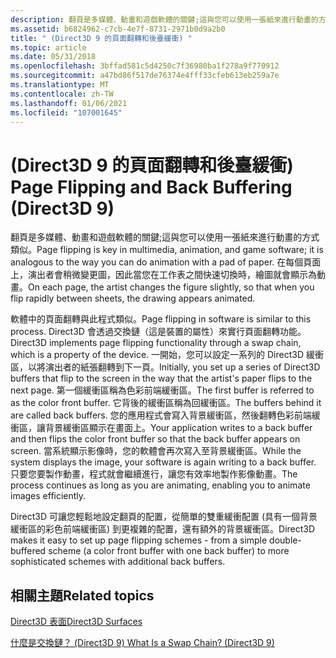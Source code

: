 ```yaml
---
description: 翻頁是多媒體、動畫和遊戲軟體的關鍵;這與您可以使用一張紙來進行動畫的方式類似。
ms.assetid: b6824962-c7cb-4e7f-8731-2971b0d9a2b0
title: " (Direct3D 9 的頁面翻轉和後臺緩衝) "
ms.topic: article
ms.date: 05/31/2018
ms.openlocfilehash: 3bffad581c5d4250c7f36980ba1f278a9f770912
ms.sourcegitcommit: a47bd86f517de76374e4fff33cfeb613eb259a7e
ms.translationtype: MT
ms.contentlocale: zh-TW
ms.lasthandoff: 01/06/2021
ms.locfileid: "107001645"
---
```

# <a name="page-flipping-and-back-buffering-direct3d-9"></a><span data-ttu-id="34ecf-103"> (Direct3D 9 的頁面翻轉和後臺緩衝) </span><span class="sxs-lookup"><span data-stu-id="34ecf-103">Page Flipping and Back Buffering (Direct3D 9)</span></span>

<span data-ttu-id="34ecf-104">翻頁是多媒體、動畫和遊戲軟體的關鍵;這與您可以使用一張紙來進行動畫的方式類似。</span><span class="sxs-lookup"><span data-stu-id="34ecf-104">Page flipping is key in multimedia, animation, and game software; it is analogous to the way you can do animation with a pad of paper.</span></span> <span data-ttu-id="34ecf-105">在每個頁面上，演出者會稍微變更圖，因此當您在工作表之間快速切換時，繪圖就會顯示為動畫。</span><span class="sxs-lookup"><span data-stu-id="34ecf-105">On each page, the artist changes the figure slightly, so that when you flip rapidly between sheets, the drawing appears animated.</span></span>

<span data-ttu-id="34ecf-106">軟體中的頁面翻轉與此程式類似。</span><span class="sxs-lookup"><span data-stu-id="34ecf-106">Page flipping in software is similar to this process.</span></span> <span data-ttu-id="34ecf-107">Direct3D 會透過交換鏈（這是裝置的屬性）來實行頁面翻轉功能。</span><span class="sxs-lookup"><span data-stu-id="34ecf-107">Direct3D implements page flipping functionality through a swap chain, which is a property of the device.</span></span> <span data-ttu-id="34ecf-108">一開始，您可以設定一系列的 Direct3D 緩衝區，以將演出者的紙張翻轉到下一頁。</span><span class="sxs-lookup"><span data-stu-id="34ecf-108">Initially, you set up a series of Direct3D buffers that flip to the screen in the way that the artist's paper flips to the next page.</span></span> <span data-ttu-id="34ecf-109">第一個緩衝區稱為色彩前端緩衝區。</span><span class="sxs-lookup"><span data-stu-id="34ecf-109">The first buffer is referred to as the color front buffer.</span></span> <span data-ttu-id="34ecf-110">它背後的緩衝區稱為回緩衝區。</span><span class="sxs-lookup"><span data-stu-id="34ecf-110">The buffers behind it are called back buffers.</span></span> <span data-ttu-id="34ecf-111">您的應用程式會寫入背景緩衝區，然後翻轉色彩前端緩衝區，讓背景緩衝區顯示在畫面上。</span><span class="sxs-lookup"><span data-stu-id="34ecf-111">Your application writes to a back buffer and then flips the color front buffer so that the back buffer appears on screen.</span></span> <span data-ttu-id="34ecf-112">當系統顯示影像時，您的軟體會再次寫入至背景緩衝區。</span><span class="sxs-lookup"><span data-stu-id="34ecf-112">While the system displays the image, your software is again writing to a back buffer.</span></span> <span data-ttu-id="34ecf-113">只要您要製作動畫，程式就會繼續進行，讓您有效率地製作影像動畫。</span><span class="sxs-lookup"><span data-stu-id="34ecf-113">The process continues as long as you are animating, enabling you to animate images efficiently.</span></span>

<span data-ttu-id="34ecf-114">Direct3D 可讓您輕鬆地設定翻頁的配置，從簡單的雙重緩衝配置 (具有一個背景緩衝區的彩色前端緩衝區) 到更複雜的配置，還有額外的背景緩衝區。</span><span class="sxs-lookup"><span data-stu-id="34ecf-114">Direct3D makes it easy to set up page flipping schemes - from a simple double-buffered scheme (a color front buffer with one back buffer) to more sophisticated schemes with additional back buffers.</span></span>

## <a name="related-topics"></a><span data-ttu-id="34ecf-115">相關主題</span><span class="sxs-lookup"><span data-stu-id="34ecf-115">Related topics</span></span>

<dl> <dt>

[<span data-ttu-id="34ecf-116">Direct3D 表面</span><span class="sxs-lookup"><span data-stu-id="34ecf-116">Direct3D Surfaces</span></span>](direct3d-surfaces.md)
</dt> <dt>

[<span data-ttu-id="34ecf-117">什麼是交換鏈？ (Direct3D 9) </span><span class="sxs-lookup"><span data-stu-id="34ecf-117">What Is a Swap Chain? (Direct3D 9)</span></span>](what-is-a-swap-chain-.md)
</dt> </dl>

 

 



